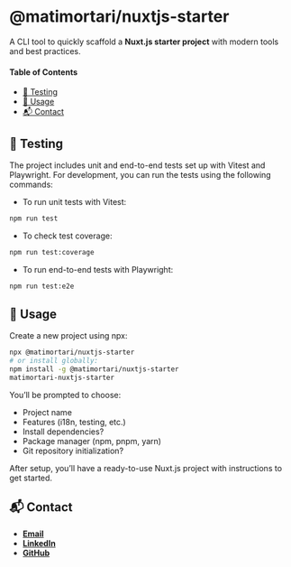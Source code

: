 # @matimortari/nuxtjs-starter

A CLI tool to quickly scaffold a **Nuxt.js starter project** with modern tools and best practices.

#### Table of Contents

- [🧪 Testing](#testing)
- [🚀 Usage](#usage)
- [📬 Contact](#contact)

## 🧪 Testing

The project includes unit and end-to-end tests set up with Vitest and Playwright. For development, you can run the tests using the following commands:

- To run unit tests with Vitest:

```bash
npm run test
```

- To check test coverage:

```bash
npm run test:coverage
```

- To run end-to-end tests with Playwright:

```bash
npm run test:e2e
```

## 🚀 Usage

Create a new project using npx:

```bash
npx @matimortari/nuxtjs-starter
# or install globally:
npm install -g @matimortari/nuxtjs-starter
matimortari-nuxtjs-starter
```

You’ll be prompted to choose:

- Project name
- Features (i18n, testing, etc.)
- Install dependencies?
- Package manager (npm, pnpm, yarn)
- Git repository initialization?

After setup, you’ll have a ready-to-use Nuxt.js project with instructions to get started.

## 📬 Contact

- [**Email**](mailto:matheus.felipe.19rt@gmail.com)
- [**LinkedIn**](https://www.linkedin.com/in/matheus-mortari-19rt)
- [**GitHub**](https://github.com/matimortari)
